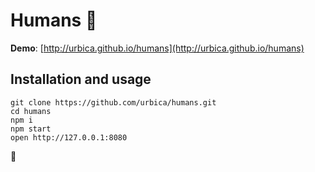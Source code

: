 # Humans 🙆

**Demo**: [http://urbica.github.io/humans](http://urbica.github.io/humans)

## Installation and usage

```
git clone https://github.com/urbica/humans.git
cd humans
npm i
npm start
open http://127.0.0.1:8080
```

👯